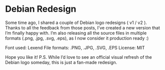 # Debian Redesign

Some time ago, I shared a couple of Debian logo redesigns ( v1 / v2 ). Thanks to all the feedback from those posts, I’ve created a new version that I’m finally happy with.
I’m also releasing all the source files in multiple formats (.png, .jpg, .svg, .eps), as I now consider it production ready :)

Font used: Lexend
File formats: .PNG, .JPG, .SVG, .EPS
License: MIT

Hope you like it!
P.S. While I’d love to see an official visual refresh of the Debian logo someday, this is just a fan-made redesign.
